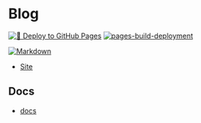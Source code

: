 # Blog

[![🚀 Deploy to GitHub Pages](https://github.com/alex-hedley/blog/actions/workflows/main.yml/badge.svg)](https://github.com/alexhedley/blog/actions/workflows/main.yml)
[![pages-build-deployment](https://github.com/alex-hedley/blog/actions/workflows/pages/pages-build-deployment/badge.svg)](https://github.com/alexhedley/blog/actions/workflows/pages/pages-build-deployment)

[![Markdown](https://img.shields.io/badge/markdown-%23000000.svg?style=for-the-badge&logo=markdown&logoColor=white)](https://daringfireball.net/projects/markdown/syntax)

- [Site](https://alex-hedley.github.io/blog/)

## Docs

- [docs](docs/README.md)
